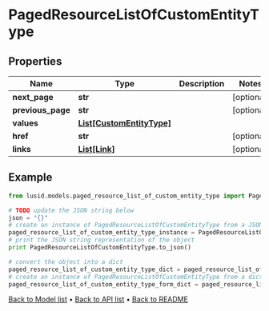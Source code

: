 # PagedResourceListOfCustomEntityType


## Properties
Name | Type | Description | Notes
------------ | ------------- | ------------- | -------------
**next_page** | **str** |  | [optional] 
**previous_page** | **str** |  | [optional] 
**values** | [**List[CustomEntityType]**](CustomEntityType.md) |  | 
**href** | **str** |  | [optional] 
**links** | [**List[Link]**](Link.md) |  | [optional] 

## Example

```python
from lusid.models.paged_resource_list_of_custom_entity_type import PagedResourceListOfCustomEntityType

# TODO update the JSON string below
json = "{}"
# create an instance of PagedResourceListOfCustomEntityType from a JSON string
paged_resource_list_of_custom_entity_type_instance = PagedResourceListOfCustomEntityType.from_json(json)
# print the JSON string representation of the object
print PagedResourceListOfCustomEntityType.to_json()

# convert the object into a dict
paged_resource_list_of_custom_entity_type_dict = paged_resource_list_of_custom_entity_type_instance.to_dict()
# create an instance of PagedResourceListOfCustomEntityType from a dict
paged_resource_list_of_custom_entity_type_form_dict = paged_resource_list_of_custom_entity_type.from_dict(paged_resource_list_of_custom_entity_type_dict)
```
[Back to Model list](../README.md#documentation-for-models) &#8226; [Back to API list](../README.md#documentation-for-api-endpoints) &#8226; [Back to README](../README.md)



